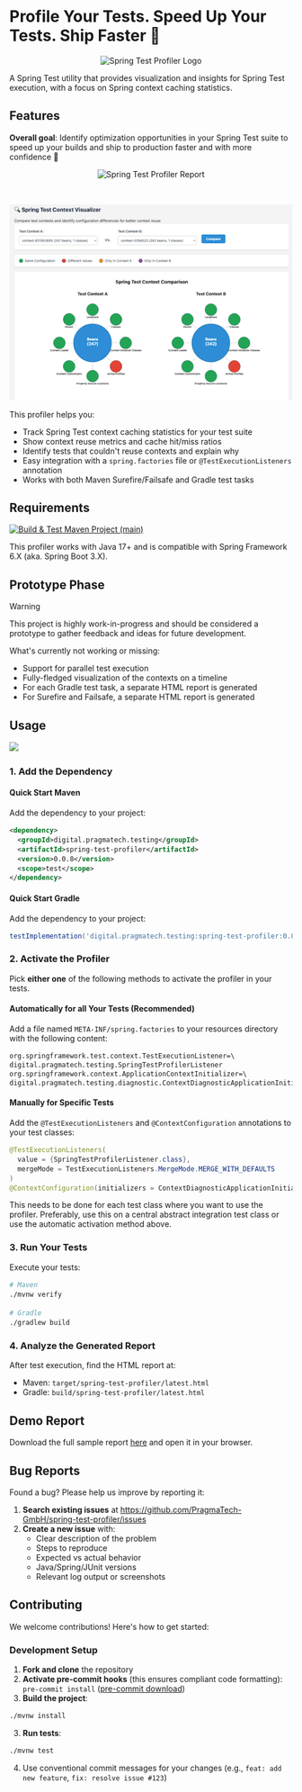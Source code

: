 # Profile Your Tests. Speed Up Your Tests. Ship Faster 🚤

<p align="center">
  <img src="docs/resources/spring-test-profiler-logo-three-256x256.png" alt="Spring Test Profiler Logo" />
</p>

A Spring Test utility that provides visualization and insights for Spring Test execution, with a focus on Spring context caching statistics.

## Features

**Overall goal**: Identify optimization opportunities in your Spring Test suite to speed up your builds and ship to production faster and with more confidence 🚤

<p align="center">
  <img src="docs/spring-test-profiler-report-sample.png" alt="Spring Test Profiler Report" />
</p>
<br/>
<p align="center">
  <img src="docs/context-comparison.png" alt="Spring Test Profiler Report Context Comparison" />
</p>

This profiler helps you:

- Track Spring Test context caching statistics for your test suite
- Show context reuse metrics and cache hit/miss ratios
- Identify tests that couldn't reuse contexts and explain why
- Easy integration with a `spring.factories` file or `@TestExecutionListeners` annotation
- Works with both Maven Surefire/Failsafe and Gradle test tasks

## Requirements

[![Build & Test Maven Project (main)](https://github.com/PragmaTech-GmbH/spring-test-profiler/workflows/CI/badge.svg)](https://github.com/PragmaTech-GmbH/spring-test-profiler/actions/workflows/ci.yml?query=branch%3Amain)

This profiler works with Java 17+ and is compatible with Spring Framework 6.X (aka. Spring Boot 3.X).

## Prototype Phase

> [!WARNING]
> This project is highly work-in-progress and should be considered a prototype to gather feedback and ideas for future development.

What's currently not working or missing:

- Support for parallel test execution
- Fully-fledged visualization of the contexts on a timeline
- For each Gradle test task, a separate HTML report is generated
- For Surefire and Failsafe, a separate HTML report is generated

## Usage

[![](https://img.shields.io/badge/Latest%20Version-0.0.8-orange)](/spring-test-profiler-extension/pom.xml)

### 1. Add the Dependency

#### Quick Start Maven

Add the dependency to your project:

```xml
<dependency>
  <groupId>digital.pragmatech.testing</groupId>
  <artifactId>spring-test-profiler</artifactId>
  <version>0.0.8</version>
  <scope>test</scope>
</dependency>
```

#### Quick Start Gradle

Add the dependency to your project:

```groovy
testImplementation('digital.pragmatech.testing:spring-test-profiler:0.0.8')
```


### 2. Activate the Profiler

Pick **either one** of the following methods to activate the profiler in your tests.

#### Automatically for all Your Tests (Recommended)

Add a file named `META-INF/spring.factories` to your resources directory with the following content:

```text
org.springframework.test.context.TestExecutionListener=\
digital.pragmatech.testing.SpringTestProfilerListener
org.springframework.context.ApplicationContextInitializer=\
digital.pragmatech.testing.diagnostic.ContextDiagnosticApplicationInitializer
```

#### Manually for Specific Tests

Add the `@TestExecutionListeners` and `@ContextConfiguration` annotations to your test classes:

```java
@TestExecutionListeners(
  value = {SpringTestProfilerListener.class},
  mergeMode = TestExecutionListeners.MergeMode.MERGE_WITH_DEFAULTS
)
@ContextConfiguration(initializers = ContextDiagnosticApplicationInitializer.class)
```

This needs to be done for each test class where you want to use the profiler. Preferably, use this on a central abstract integration test class or use the automatic activation method above.

### 3. Run Your Tests

Execute your tests:

```bash
# Maven
./mvnw verify

# Gradle
./gradlew build
```

### 4. Analyze the Generated Report

After test execution, find the HTML report at:

- Maven: `target/spring-test-profiler/latest.html`
- Gradle: `build/spring-test-profiler/latest.html`

## Demo Report

Download the full sample report [here](docs/test-profiler-report-pet-clinic-2025-07-latest.html) and open it in your browser.

## Bug Reports

Found a bug? Please help us improve by reporting it:

1. **Search existing issues** at https://github.com/PragmaTech-GmbH/spring-test-profiler/issues
2. **Create a new issue** with:
   - Clear description of the problem
   - Steps to reproduce
   - Expected vs actual behavior
   - Java/Spring/JUnit versions
   - Relevant log output or screenshots

## Contributing

We welcome contributions! Here's how to get started:

### Development Setup

1. **Fork and clone** the repository
2. **Activate pre-commit hooks** (this ensures compliant code formatting): `pre-commit install` ([pre-commit download](https://pre-commit.com/))
3. **Build the project**:

```bash
./mvnw install
```

3. **Run tests**:

```bash
./mvnw test
```

4. Use conventional commit messages for your changes (e.g., `feat: add new feature`, `fix: resolve issue #123`)
